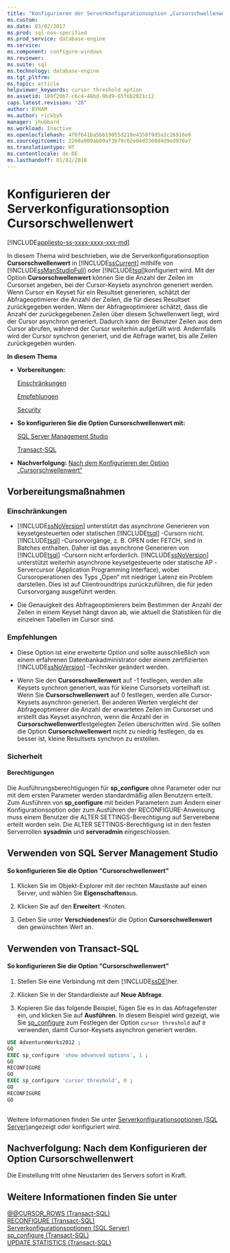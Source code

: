 ```yaml
---
title: "Konfigurieren der Serverkonfigurationsoption „Cursorschwellenwert“ | Microsoft-Dokumentation"
ms.custom: 
ms.date: 03/02/2017
ms.prod: sql-non-specified
ms.prod_service: database-engine
ms.service: 
ms.component: configure-windows
ms.reviewer: 
ms.suite: sql
ms.technology: database-engine
ms.tgt_pltfrm: 
ms.topic: article
helpviewer_keywords: cursor threshold option
ms.assetid: 189f2067-c6c4-48bd-9bd9-65f6b2021c12
caps.latest.revision: "28"
author: BYHAM
ms.author: rickbyh
manager: jhubbard
ms.workload: Inactive
ms.openlocfilehash: 4f6f641ba5bb19055d218e4358f9d5a3c26916e8
ms.sourcegitcommit: 2208a909ab09af3b79c62e04d3360d4d9ed970a7
ms.translationtype: HT
ms.contentlocale: de-DE
ms.lasthandoff: 01/02/2018
---
```

# <a name="configure-the-cursor-threshold-server-configuration-option"></a>Konfigurieren der Serverkonfigurationsoption Cursorschwellenwert
[!INCLUDE[appliesto-ss-xxxx-xxxx-xxx-md](../../includes/appliesto-ss-xxxx-xxxx-xxx-md.md)]

  In diesem Thema wird beschrieben, wie die Serverkonfigurationsoption **Cursorschwellenwert** in [!INCLUDE[ssCurrent](../../includes/sscurrent-md.md)] mithilfe von [!INCLUDE[ssManStudioFull](../../includes/ssmanstudiofull-md.md)] oder [!INCLUDE[tsql](../../includes/tsql-md.md)]konfiguriert wird. Mit der Option **Cursorschwellenwert** können Sie die Anzahl der Zeilen im Cursorset angeben, bei der Cursor-Keysets asynchron generiert werden. Wenn Cursor ein Keyset für ein Resultset generieren, schätzt der Abfrageoptimierer die Anzahl der Zeilen, die für dieses Resultset zurückgegeben werden. Wenn der Abfrageoptimierer schätzt, dass die Anzahl der zurückgegebenen Zeilen über diesem Schwellenwert liegt, wird der Cursor asynchron generiert. Dadurch kann der Benutzer Zeilen aus dem Cursor abrufen, während der Cursor weiterhin aufgefüllt wird. Andernfalls wird der Cursor synchron generiert, und die Abfrage wartet, bis alle Zeilen zurückgegeben wurden.  
  
 **In diesem Thema**  
  
-   **Vorbereitungen:**  
  
     [Einschränkungen](#Restrictions)  
  
     [Empfehlungen](#Recommendations)  
  
     [Security](#Security)  
  
-   **So konfigurieren Sie die Option Cursorschwellenwert mit:**  
  
     [SQL Server Management Studio](#SSMSProcedure)  
  
     [Transact-SQL](#TsqlProcedure)  
  
-   **Nachverfolgung:**  [Nach dem Konfigurieren der Option „Cursorschwellenwert“](#FollowUp)  
  
##  <a name="BeforeYouBegin"></a> Vorbereitungsmaßnahmen  
  
###  <a name="Restrictions"></a> Einschränkungen  
  
-   [!INCLUDE[ssNoVersion](../../includes/ssnoversion-md.md)] unterstützt das asynchrone Generieren von keysetgesteuerten oder statischen [!INCLUDE[tsql](../../includes/tsql-md.md)] -Cursorn nicht. [!INCLUDE[tsql](../../includes/tsql-md.md)] -Cursorvorgänge, z. B. OPEN oder FETCH, sind in Batches enthalten. Daher ist das asynchrone Generieren von [!INCLUDE[tsql](../../includes/tsql-md.md)] -Cursorn nicht erforderlich. [!INCLUDE[ssNoVersion](../../includes/ssnoversion-md.md)] unterstützt weiterhin asynchrone keysetgesteuerte oder statische AP -Servercursor (Application Programming Interface), wobei Cursoroperationen des Typs „Open“ mit niedriger Latenz ein Problem darstellen. Dies ist auf Clientroundtrips zurückzuführen, die für jeden Cursorvorgang ausgeführt werden.  
  
-   Die Genauigkeit des Abfrageoptimierers beim Bestimmen der Anzahl der Zeilen in einem Keyset hängt davon ab, wie aktuell die Statistiken für die einzelnen Tabellen im Cursor sind.  
  
###  <a name="Recommendations"></a> Empfehlungen  
  
-   Diese Option ist eine erweiterte Option und sollte ausschließlich von einem erfahrenen Datenbankadministrator oder einem zertifizierten [!INCLUDE[ssNoVersion](../../includes/ssnoversion-md.md)] -Techniker geändert werden.  
  
-   Wenn Sie den **Cursorschwellenwert** auf -1 festlegen, werden alle Keysets synchron generiert, was für kleine Cursorsets vorteilhaft ist. Wenn Sie **Cursorschwellenwert** auf 0 festlegen, werden alle Cursor-Keysets asynchron generiert. Bei anderen Werten vergleicht der Abfrageoptimierer die Anzahl der erwarteten Zeilen im Cursorset und erstellt das Keyset asynchron, wenn die Anzahl der in **Cursorschwellenwert**festgelegten Zeilen überschritten wird. Sie sollten die Option **Cursorschwellenwert** nicht zu niedrig festlegen, da es besser ist, kleine Resultsets synchron zu erstellen.  
  
###  <a name="Security"></a> Sicherheit  
  
####  <a name="Permissions"></a> Berechtigungen  
 Die Ausführungsberechtigungen für **sp_configure** ohne Parameter oder nur mit dem ersten Parameter werden standardmäßig allen Benutzern erteilt. Zum Ausführen von **sp_configure** mit beiden Parametern zum Ändern einer Konfigurationsoption oder zum Ausführen der RECONFIGURE-Anweisung muss einem Benutzer die ALTER SETTINGS-Berechtigung auf Serverebene erteilt worden sein. Die ALTER SETTINGS-Berechtigung ist in den festen Serverrollen **sysadmin** und **serveradmin** eingeschlossen.  
  
##  <a name="SSMSProcedure"></a> Verwenden von SQL Server Management Studio  
  
#### <a name="to-configure-the-cursor-threshold-option"></a>So konfigurieren Sie die Option "Cursorschwellenwert"  
  
1.  Klicken Sie im Objekt-Explorer mit der rechten Maustaste auf einen Server, und wählen Sie **Eigenschaften**aus.  
  
2.  Klicken Sie auf den **Erweitert** -Knoten.  
  
3.  Geben Sie unter **Verschiedenes**für die Option **Cursorschwellenwert** den gewünschten Wert an.  
  
##  <a name="TsqlProcedure"></a> Verwenden von Transact-SQL  
  
#### <a name="to-configure-the-cursor-threshold-option"></a>So konfigurieren Sie die Option "Cursorschwellenwert"  
  
1.  Stellen Sie eine Verbindung mit dem [!INCLUDE[ssDE](../../includes/ssde-md.md)]her.  
  
2.  Klicken Sie in der Standardleiste auf **Neue Abfrage**.  
  
3.  Kopieren Sie das folgende Beispiel, fügen Sie es in das Abfragefenster ein, und klicken Sie auf **Ausführen**. In diesem Beispiel wird gezeigt, wie Sie [sp_configure](../../relational-databases/system-stored-procedures/sp-configure-transact-sql.md) zum Festlegen der Option `cursor threshold` auf `0` verwenden, damit Cursor-Keysets asynchron generiert werden.  
  
```sql  
USE AdventureWorks2012 ;  
GO  
EXEC sp_configure 'show advanced options', 1 ;  
GO  
RECONFIGURE  
GO  
EXEC sp_configure 'cursor threshold', 0 ;  
GO  
RECONFIGURE  
GO  
  
```  
  
 Weitere Informationen finden Sie unter [Serverkonfigurationsoptionen &#40;SQL Server&#41;](../../database-engine/configure-windows/server-configuration-options-sql-server.md)angezeigt oder konfiguriert wird.  
  
##  <a name="FollowUp"></a> Nachverfolgung: Nach dem Konfigurieren der Option Cursorschwellenwert  
 Die Einstellung tritt ohne Neustarten des Servers sofort in Kraft.  
  
## <a name="see-also"></a>Weitere Informationen finden Sie unter  
 [@@CURSOR_ROWS &#40;Transact-SQL&#41;](../../t-sql/functions/cursor-rows-transact-sql.md)   
 [RECONFIGURE &#40;Transact-SQL&#41;](../../t-sql/language-elements/reconfigure-transact-sql.md)   
 [Serverkonfigurationsoptionen &#40;SQL Server&#41;](../../database-engine/configure-windows/server-configuration-options-sql-server.md)   
 [sp_configure &#40;Transact-SQL&#41;](../../relational-databases/system-stored-procedures/sp-configure-transact-sql.md)   
 [UPDATE STATISTICS &#40;Transact-SQL&#41;](../../t-sql/statements/update-statistics-transact-sql.md)  
  
  
